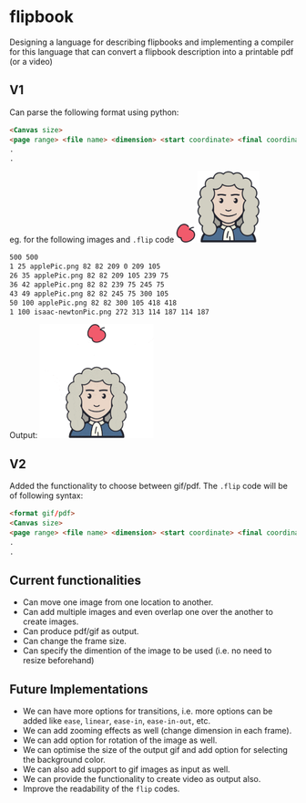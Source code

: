 # flipbook
Designing a language for describing flipbooks and implementing a compiler for this language that can convert a flipbook description into a printable pdf (or a video)

## V1
Can parse the following format using python:
```html
<Canvas size>
<page range> <file name> <dimension> <start coordinate> <final coordinate>
.
.
```
eg. for the following images and `.flip` code
<img src="images/applePic.png" width="33" height="33" alt="Apple image">
<img src="images/isaac-newtonPic.png" width="109" height="125" alt="Isaac Newton">
```
500 500
1 25 applePic.png 82 82 209 0 209 105
26 35 applePic.png 82 82 209 105 239 75
36 42 applePic.png 82 82 239 75 245 75
43 49 applePic.png 82 82 245 75 300 105
50 100 applePic.png 82 82 300 105 418 418
1 100 isaac-newtonPic.png 272 313 114 187 114 187
```
Output:
![Animated GIF](images/ezgif.com-gif-maker.gif)

## V2
Added the functionality to choose between gif/pdf. The `.flip` code will be of following syntax:
```html
<format gif/pdf>
<Canvas size>
<page range> <file name> <dimension> <start coordinate> <final coordinate>
.
.
```

## Current functionalities
* Can move one image from one location to another.
* Can add multiple images and even overlap one over the another to create images.
* Can produce pdf/gif as output.
* Can change the frame size.
* Can specify the dimention of the image to be used (i.e. no need to resize beforehand)

## Future Implementations
* We can have more options for transitions, i.e. more options can be added like `ease`, `linear`, `ease-in`, `ease-in-out`, etc.
* We can add zooming effects as well (change dimension in each frame).
* We can add option for rotation of the image as well.
* We can optimise the size of the output gif and add option for selecting the background color.
* We can also add support to gif images as input as well.
* We can provide the functionality to create video as output also.
* Improve the readability of the `flip` codes.
